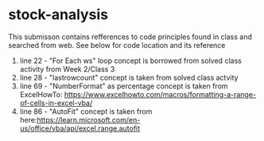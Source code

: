 # stock-analysis

This submisson contains refferences to code principles found in class and searched from web. See below for code location and its reference

1. line 22 - "For Each ws" loop concept is borrowed from solved class activity from Week 2/Class 3
2. line 28 - "lastrowcount" concept is taken from solved class actvity
3. line 69 - "NumberFormat" as percentage concept is taken from ExcelHowTo: https://www.excelhowto.com/macros/formatting-a-range-of-cells-in-excel-vba/
4. line 86 - "AutoFit" concept is taken from here:https://learn.microsoft.com/en-us/office/vba/api/excel.range.autofit
